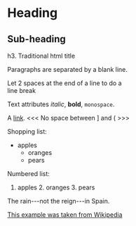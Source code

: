 Heading
=======

Sub-heading
-----------

h3. Traditional html title

Paragraphs are separated
by a blank line.

Let 2 spaces at the end of a line to do a  
line break

Text attributes *italic*,
**bold**, `monospace`.

A [link](http://example.com).
<<<   No space between ] and (  >>>

Shopping list:

  * apples
    * oranges
    * pears

Numbered list:

  1. apples
    2. oranges
    3. pears

The rain---not the reign---in
Spain.

[This example was taken from Wikipedia](http://en.wikipedia.org/wiki/Markdown)